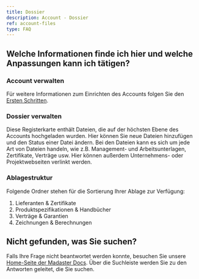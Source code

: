 ```yaml
---
title: Dossier
description: Account - Dossier
ref: account-files
type: FAQ
---
```

## Welche Informationen finde ich hier und welche Anpassungen kann ich tätigen?
### Account verwalten
Für weitere Informationen zum Einrichten des Accounts folgen Sie den <a href="/ch/de/get-started/set-up-your-account" target="_blank">Ersten Schritten</a>.

### Dossier verwalten
Diese Registerkarte enthält Dateien, die auf der höchsten Ebene des Accounts hochgeladen wurden. Hier können Sie neue Dateien hinzufügen und den Status einer Datei ändern. Bei den Dateien kann es sich um jede Art von Dateien handeln, wie z.B. Management- und Arbeitsunterlagen, Zertifikate, Verträge usw. Hier können außerdem Unternehmens- oder Projektwebseiten verlinkt werden.

### Ablagestruktur
Folgende Ordner stehen für die Sortierung Ihrer Ablage zur Verfügung:
1. Lieferanten & Zertifikate
1. Produktspezifikationen & Handbücher
1. Verträge & Garantien
1. Zeichnungen & Berechnungen

## Nicht gefunden, was Sie suchen?
Falls Ihre Frage nicht beantwortet werden konnte, besuchen Sie unsere <a href="/ch/de/" target="_blank">Home-Seite der Madaster Docs</a>. Über die Suchleiste werden Sie zu den Antworten geleitet, die Sie suchen. 